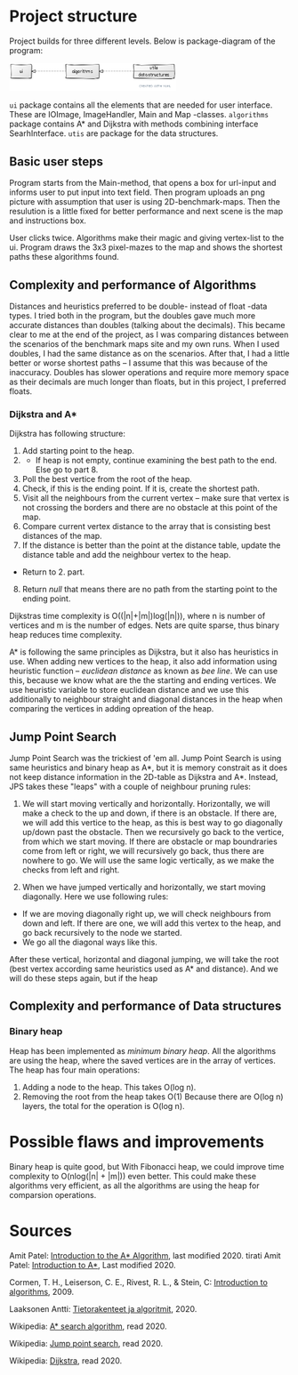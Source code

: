 # Project structure

Project builds for three different levels. Below is package-diagram of the program:

<img src="https://github.com/StrappedGlint13/pathfinding/blob/main/documentation/images/package_yuml.png" width="300">

`ui` package contains all the elements that are needed for user interface. These are IOImage, ImageHandler, Main and Map -classes. `algorithms` package contains A* and Dijkstra with methods combining interface SearhInterface. `utis` are package for the data structures. 

## Basic user steps

Program starts from the Main-method, that opens a box for url-input and informs user to put input into text field. Then program uploads an png picture with assumption that user is using 2D-benchmark-maps. Then the resulution is a little fixed for better performance and next scene is the map and instructions box. 

User clicks twice. Algorithms make their magic and giving vertex-list to the ui. Program draws the 3x3 pixel-mazes to the map and shows the shortest paths these algorithms found.

## Complexity and performance of Algorithms

Distances and heuristics preferred to be double- instead of float -data types. I tried both in the program, but the doubles gave much more accurate distances than doubles (talking about the decimals). This became clear to me at the end of the project, as I was comparing distances between the scenarios of the benchmark maps site and my own runs. When I used doubles, I had the same distance as on the scenarios. After that, I had a little better or worse shortest paths – I assume that this was because of the inaccuracy. Doubles has slower operations and require more memory space as their decimals are much longer than floats, but in this project, I preferred floats. 

### Dijkstra and A*

Dijkstra has following structure: 

1.  Add starting point to the heap.
2. *  If heap is not empty, continue examining the best path to the end. Else go to part 8.
3.  Poll the best vertice from the root of the heap.
4.  Check, if this is the ending point. If it is, create the shortest path.
5.  Visit all the neighbours from the current vertex – make sure that vertex is not crossing the borders and there are no obstacle at this point of the map.
6.  Compare current vertex distance to the array that is consisting best distances of the map. 
7.  If the distance is better than the point at the distance table, update the distance table and add the neighbour vertex to the heap.
* Return to 2. part. 
8. Return _null_ that means there are no path from the starting point to the ending point. 

Dijkstras time complexity is O((|n|+|m|)log(|n|)), where n is number of vertices and m is the number of edges. Nets are quite sparse, thus binary heap reduces time complexity. 

A* is following the same principles as Dijkstra, but it also has heuristics in use. When adding new vertices to the heap, it also add information using heuristic function – _euclidean distance_ as known as _bee line_. We can use this, because we know what are the the starting and ending vertices. We use heuristic variable to store euclidean distance and we use this additionally to neighbour straight and diagonal distances in the heap when comparing the vertices in adding opreation of the heap.  

## Jump Point Search

Jump Point Search was the trickiest of 'em all. Jump Point Search is using same heuristics and binary heap as A*, but it is memory constrait as it does not keep distance information in the 2D-table as Dijkstra and A*. Instead, JPS takes these "leaps" with a couple of neighbour pruning rules:

1.  We will start moving vertically and horizontally. Horizontally, we will make a check to the up and down, if there is an obstacle. If there are, we will add this vertice to the heap, as this is best way to go diagonally up/down past the obstacle. Then we recursively go back to the vertice, from which we start moving. If there are obstacle or map boundraries come from left or right, we will recursively go back, thus there are nowhere to go. We will use the same logic vertically, as we make the checks from left and right.  

2.  When we have jumped vertically and horizontally, we start moving diagonally. Here we use following rules:
-   If we are moving diagonally right up, we will check neighbours from down and left. If there are one, we will add this vertex to the heap, and go back recursively to the node we started.
-   We go all the diagonal ways like this. 

After these vertical, horizontal and diagonal jumping, we will take the root (best vertex according same heuristics used as A* and distance). And we will do these steps again, but if the heap 

## Complexity and performance of Data structures

### Binary heap

Heap has been implemented as _minimum binary heap_. All the algorithms are using the heap, where the saved vertices are in the array of vertices. The heap has four main operations:

1.  Adding a node to the heap. This takes O(log n).
2.  Removing the root from the heap takes O(1) Because there are O(log n) layers, the total for the operation is O(log n).

# Possible flaws and improvements

Binary heap is quite good, but With Fibonacci heap, we could improve time complexity to O(nlog(|n| + |m|)) even better. This could make these algorithms very efficient, as all the algorithms are using the heap for comparsion operations. 

# Sources

Amit Patel: [Introduction to the A* Algorithm](https://www.redblobgames.com/pathfinding/a-star/introduction.html), last modified 2020.
tirati
Amit Patel: [Introduction to A*](http://theory.stanford.edu/~amitp/GameProgramming/AStarComparison.html), Last modified 2020. 

Cormen, T. H., Leiserson, C. E., Rivest, R. L., & Stein, C: [Introduction to algorithms](https://ebookcentral-proquest-com.libproxy.helsinki.fi), 2009. 

Laaksonen Antti: [Tietorakenteet ja algoritmit](https://www.cs.helsinki.fi/u/ahslaaks/tirakirja/tirakirja-2020k.pdf), 2020.

Wikipedia: [A* search algorithm](https://en.wikipedia.org/wiki/A*_search_algorithm), read 2020. 

Wikipedia: [Jump point search](https://en.wikipedia.org/wiki/Jump_point_search), read 2020. 

Wikipedia: [Dijkstra](https://en.wikipedia.org/wiki/Dijkstra%27s_algorithm), read 2020. 